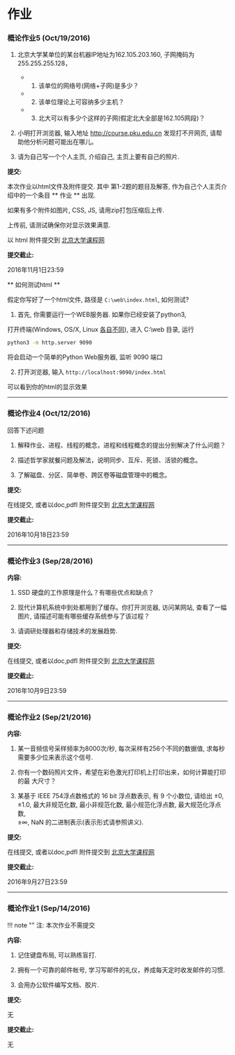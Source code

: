 作业
===

<a name="ihw5"></a>
### 概论作业5 (Oct/19/2016)

1. 北京大学某单位的某台机器IP地址为162.105.203.160, 子网掩码为255.255.255.128，

    - 1) 该单位的网络号(网络+子网)是多少？

    - 2) 该单位理论上可容纳多少主机？

    - 3) 北大可以有多少个这样的子网(假定北大全部是162.105网段)？

2. 小明打开浏览器, 输入地址 http://course.pku.edu.cn 发现打不开网页, 请帮助他分析问题可能出在哪儿。

3. 请为自己写一个个人主页, 介绍自己, 主页上要有自己的照片.

**提交:**

本次作业以html文件及附件提交. 其中 第1-2题的题目及解答, 作为自己个人主页介绍中的一个条目 ** 作业 ** 出现.

如果有多个附件如图片, CSS, JS, 请用zip打包压缩后上传.

上传前, 请测试确保你对显示效果满意.

以 html 附件提交到 [北京大学课程网](http://course.pku.edu.cn)

**提交截止:**

2016年11月1日23:59

** 如何测试html **

假定你写好了一个html文件, 路径是 `C:\web\index.html`,  如何测试?

1. 首先, 你需要运行一个WEB服务器. 如果你已经安装了python3, 

打开终端(Windows, OS/X, Linux [各自不同](cmd.md)), 进入 C:\web 目录, 运行 

```bash
python3 -m http.server 9090
```

将会启动一个简单的Python Web服务器, 监听 9090 端口

2. 打开浏览器, 输入 `http://localhost:9090/index.html`

可以看到你的html的显示效果

----

<a name="ihw4"></a>
### 概论作业4 (Oct/12/2016)

回答下述问题

1. 解释作业、进程、线程的概念，进程和线程概念的提出分别解决了什么问题？

2. 描述哲学家就餐问题及解法，说明同步、互斥、死锁、活锁的概念。

3. 了解磁盘、分区、简单卷、跨区卷等磁盘管理中的概念。

**提交:**

在线提交, 或者以doc,pdfl 附件提交到 [北京大学课程网](http://course.pku.edu.cn)

**提交截止:**

2016年10月18日23:59

<hr>

<a name="ihw3"></a>
### 概论作业3 (Sep/28/2016)

**内容:**

1. SSD 硬盘的工作原理是什么？有哪些优点和缺点？

2. 现代计算机系统中到处都用到了缓存。你打开浏览器, 访问某网站, 查看了一幅图片, 请描述可能有哪些缓存系统参与了该过程？

3. 请调研处理器和存储技术的发展趋势.

**提交:**

在线提交, 或者以doc,pdfl 附件提交到 [北京大学课程网](http://course.pku.edu.cn)

**提交截止:**

2016年10月9日23:59

<hr>


<a name="ihw2"></a>
### 概论作业2 (Sep/21/2016)

**内容:**

1. 某一音频信号采样频率为8000次/秒, 每次采样有256个不同的数据值, 求每秒
需要多少位来表示这个信号. 

2. 你有一个数码照片文件，希望在彩色激光打印机上打印出来，如何计算能打印的最
大尺寸？

3. 某基于 IEEE 754浮点数格式的 16 bit 浮点数表示, 有 9 个小数位, 请给出 
±0, ±1.0, 最大非规范化数, 最小非规范化数, 最小规范化浮点数, 最大规范化浮点数,  
±∞,  NaN 的二进制表示(表示形式请参照讲义).

**提交:**

在线提交, 或者以doc,pdfl 附件提交到 [北京大学课程网](http://course.pku.edu.cn)

**提交截止:**

2016年9月27日23:59

<hr>

<a name="ihw1"></a>
### 概论作业1 (Sep/14/2016)

!!! note ""
    注: 本次作业不需提交

**内容:**

1. 记住键盘布局, 可以熟练盲打.

2. 拥有一个可靠的邮件帐号, 学习写邮件的礼仪，养成每天定时收发邮件的习惯.

3. 会用办公软件编写文档、胶片.

**提交:**

无

**提交截止:**

无

